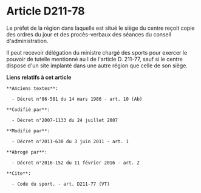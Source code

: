 # Article D211-78

Le préfet de la région dans laquelle est situé le siège du centre reçoit copie des ordres du jour et des procès-verbaux des
séances du conseil d'administration. 

Il peut recevoir délégation du ministre chargé des sports pour exercer le pouvoir de tutelle mentionné au I de l'article D.
211-77, sauf si le centre dispose d'un site implanté dans une autre région que celle de son siège.

**Liens relatifs à cet article**

	**Anciens textes**:

	  - Décret n°86-581 du 14 mars 1986 - art. 10 (Ab)

	**Codifié par**:

	  - Décret n°2007-1133 du 24 juillet 2007

	**Modifié par**:

	  - Décret n°2011-630 du 3 juin 2011 - art. 1

	**Abrogé par**:

	  - Décret n°2016-152 du 11 février 2016 - art. 2

	**Cite**:

	  - Code du sport. - art. D211-77 (VT)
